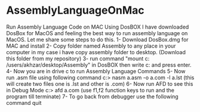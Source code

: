 # AssemblyLanguageOnMac
Run Assembly Language Code on MAC Using DosBOX
I have downloaded DosBox for MacOS and feeling the best way to run assembly language on MacOS. 
Let me share some steps to do this. 
1- Download DosBox.dmg for MAC and install 
2- Copy folder named Assembly to any place in your computer in my case i have copy assembly folder to desktop. 
(Download this folder from my repository) 
3- run command "mount c: /users/akhzar/desktop/Assembly" in DosBOX then write c: and press enter. 
4- Now you are in drive c to run Assembly Language Commands
5- Now run .asm file using following command c:\> nasm a.asm -o a.com -l a.lst (this will create two files one is .lst and other is .com) 6- Now run AFD to see this in Debug Mode c:\> afd a.com (use f1,f2 function keys to run and the program till terminate) 
7- To go back from debugger use the following command quit

